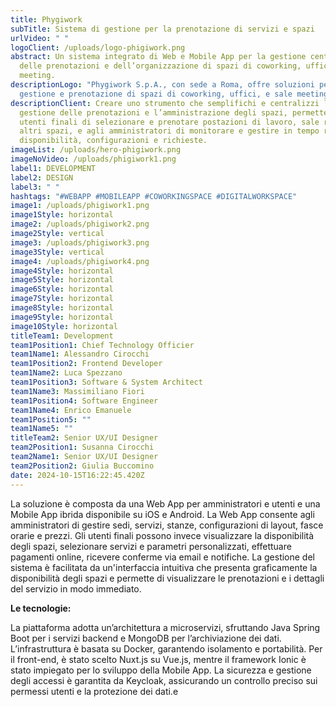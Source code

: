 ```yaml
---
title: Phygiwork
subTitle: Sistema di gestione per la prenotazione di servizi e spazi
urlVideo: " "
logoClient: /uploads/logo-phigiwork.png
abstract: Un sistema integrato di Web e Mobile App per la gestione centralizzata
  delle prenotazioni e dell’organizzazione di spazi di coworking, uffici e sale
  meeting.
descriptionLogo: "Phygiwork S.p.A., con sede a Roma, offre soluzioni per la
  gestione e prenotazione di spazi di coworking, uffici, e sale meeting. "
descriptionClient: Creare uno strumento che semplifichi e centralizzi la
  gestione delle prenotazioni e l’amministrazione degli spazi, permettendo agli
  utenti finali di selezionare e prenotare postazioni di lavoro, sale riunioni e
  altri spazi, e agli amministratori di monitorare e gestire in tempo reale
  disponibilità, configurazioni e richieste.
imageList: /uploads/hero-phigiwork.png
imageNoVideo: /uploads/phigiwork1.png
label1: DEVELOPMENT
label2: DESIGN
label3: " "
hashtags: "#WEBAPP #MOBILEAPP #COWORKINGSPACE #DIGITALWORKSPACE"
image1: /uploads/phigiwork1.png
image1Style: horizontal
image2: /uploads/phigiwork2.png
image2Style: vertical
image3: /uploads/phigiwork3.png
image3Style: vertical
image4: /uploads/phigiwork4.png
image4Style: horizontal
image5Style: horizontal
image6Style: horizontal
image7Style: horizontal
image8Style: horizontal
image9Style: horizontal
image10Style: horizontal
titleTeam1: Development
team1Position1: Chief Technology Officier
team1Name1: Alessandro Cirocchi
team1Position2: Frontend Developer
team1Name2: Luca Spezzano
team1Position3: Software & System Architect
team1Name3: Massimiliano Fiori
team1Position4: Software Engineer
team1Name4: Enrico Emanuele
team1Position5: ""
team1Name5: ""
titleTeam2: Senior UX/UI Designer
team2Position1: Susanna Cirocchi
team2Name1: Senior UX/UI Designer
team2Position2: Giulia Buccomino
date: 2024-10-15T16:22:45.420Z
---
```

La soluzione è composta da una Web App per amministratori e utenti e una Mobile App ibrida disponibile su iOS e Android. La Web App consente agli amministratori di gestire sedi, servizi, stanze, configurazioni di layout, fasce orarie e prezzi. Gli utenti finali possono invece visualizzare la disponibilità degli spazi, selezionare servizi e parametri personalizzati, effettuare pagamenti online, ricevere conferme via email e notifiche. La gestione del sistema è facilitata da un'interfaccia intuitiva che presenta graficamente la disponibilità degli spazi e permette di visualizzare le prenotazioni e i dettagli del servizio in modo immediato.

**Le tecnologie:**

La piattaforma adotta un’architettura a microservizi, sfruttando Java Spring Boot per i servizi backend e MongoDB per l’archiviazione dei dati. L’infrastruttura è basata su Docker, garantendo isolamento e portabilità. Per il front-end, è stato scelto Nuxt.js su Vue.js, mentre il framework Ionic è stato impiegato per lo sviluppo della Mobile App. La sicurezza e gestione degli accessi è garantita da Keycloak, assicurando un controllo preciso sui permessi utenti e la protezione dei dati.e